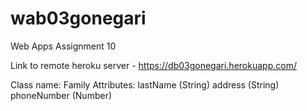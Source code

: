 # wab03gonegari

Web Apps Assignment 10

Link to remote heroku server - <https://db03gonegari.herokuapp.com/>

Class name: Family
Attributes:
lastName (String)
address (String)
phoneNumber (Number)
